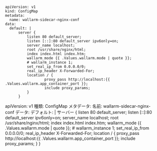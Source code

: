 ```
apiVersion: v1
kind: ConfigMap
metadata:
  name: wallarm-sidecar-nginx-conf
data:
  default: |
      server {
          listen 80 default_server;
          listen [::]:80 default_server ipv6only=on;
          server_name localhost;
          root /usr/share/nginx/html;
          index index.html index.htm;
          wallarm_mode {{ .Values.wallarm.mode | quote }};
          # wallarm_instance 1;
          set_real_ip_from 0.0.0.0/0;
          real_ip_header X-Forwarded-For;
          location / {
                  proxy_pass http://localhost:{{ .Values.wallarm.app_container_port }};
                  include proxy_params;
          }
      }
```
apiVersion: v1
種類: ConfigMap
メタデータ:
  名前: wallarm-sidecar-nginx-conf
データ:
  デフォルト: |
      サーバー {
          listen 80 default_server;
          listen [::]:80 default_server ipv6only=on;
          server_name localhost;
          root /usr/share/nginx/html;
          index index.html index.htm;
          wallarm_mode {{ .Values.wallarm.mode | quote }};
          # wallarm_instance 1;
          set_real_ip_from 0.0.0.0/0;
          real_ip_header X-Forwarded-For;
          location / {
                  proxy_pass http://localhost:{{ .Values.wallarm.app_container_port }};
                  include proxy_params;
          }
      }